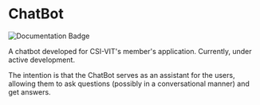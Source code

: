 # ChatBot

![Documentation Badge](https://img.shields.io/badge/docs-latest-brightgreen.svg?style=flat)

A chatbot developed for CSI-VIT's member's application. Currently, under active development.

The intention is that the ChatBot serves as an assistant for the users, allowing them to ask questions (possibly in a conversational manner) and get answers.
